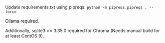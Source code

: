 Update requirements.txt using pipreqs: ```python -m pipreqs.pipreqs . --force```

Ollama required.

Additionally, sqlite3 >= 3.35.0 required for Chroma (Needs manual build for at least CentOS 9).
